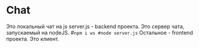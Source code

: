 # Chat
Это локальный чат на js
server.js - backend проекта. Это сервер чата, запускаемый на nodeJS.
#`npm i ws
#node server.js`
Остальное - frontend проекта. Это клиент.
